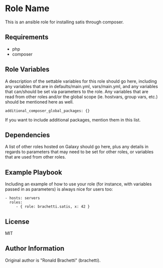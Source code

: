 Role Name
=========

This is an ansible role for installing satis through composer.

Requirements
------------

  - php
  - composer

Role Variables
--------------

A description of the settable variables for this role should go here, including any variables that are in defaults/main.yml, vars/main.yml, and any variables that can/should be set via parameters to the role. Any variables that are read from other roles and/or the global scope (ie. hostvars, group vars, etc.) should be mentioned here as well.

    additional_composer_global_packages: {}

If you want to include additional packages, mention them in this list.

Dependencies
------------

A list of other roles hosted on Galaxy should go here, plus any details in regards to parameters that may need to be set for other roles, or variables that are used from other roles.

Example Playbook
----------------

Including an example of how to use your role (for instance, with variables passed in as parameters) is always nice for users too:

    - hosts: servers
      roles:
         - { role: brachetti.satis, x: 42 }

License
-------

MIT

Author Information
------------------

Original author is "Ronald Brachetti" (brachetti).

